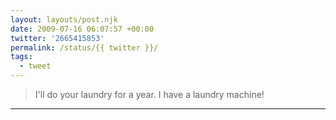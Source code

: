 ```yaml
---
layout: layouts/post.njk
date: 2009-07-16 06:07:57 +00:00
twitter: '2665415853'
permalink: /status/{{ twitter }}/
tags: 
  - tweet
---
```


> I'll do your laundry for a year. I have a laundry machine!

---
